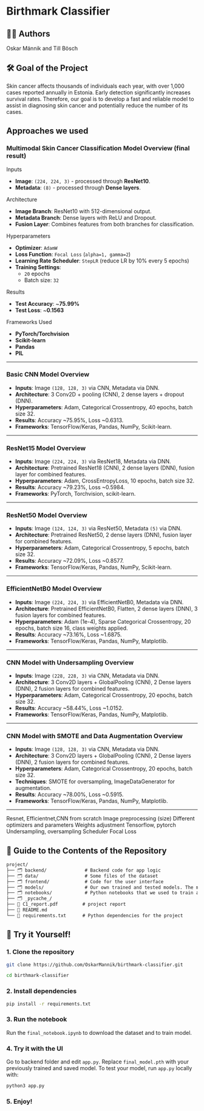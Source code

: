 # **Birthmark Classifier**

## 👩‍💻 **Authors**
Oskar Männik and Till Bösch

## 🛠️ **Goal of the Project**
Skin cancer affects thousands of individuals each year, with over 1,000 cases reported annually in Estonia. Early detection significantly increases survival rates. Therefore, our goal is to develop a fast and reliable model to assist in diagnosing skin cancer and potentially reduce the number of its cases.

## **Approaches we used**

### Multimodal Skin Cancer Classification Model Overview (final result)

Inputs
- **Image**: `(224, 224, 3)` - processed through **ResNet10**.
- **Metadata**: `(8)` - processed through **Dense layers**.

Architecture
- **Image Branch**: ResNet10 with 512-dimensional output.
- **Metadata Branch**: Dense layers with ReLU and Dropout.
- **Fusion Layer**: Combines features from both branches for classification.

Hyperparameters
- **Optimizer**: `AdamW`
- **Loss Function**: `Focal Loss` (`alpha=1, gamma=2`)
- **Learning Rate Scheduler**: `StepLR` (reduce LR by 10% every 5 epochs)
- **Training Settings**: 
  - `20` epochs
  - Batch size: `32`

Results
- **Test Accuracy**: ~**75.99%**
- **Test Loss**: ~**0.1563**

Frameworks Used
- **PyTorch/Torchvision**
- **Scikit-learn**
- **Pandas**
- **PIL**

---

### Basic CNN Model Overview

- **Inputs**: Image `(128, 128, 3)` via CNN, Metadata via DNN.  
- **Architecture**: 3 Conv2D + pooling (CNN), 2 dense layers + dropout (DNN).  
- **Hyperparameters**: Adam, Categorical Crossentropy, 40 epochs, batch size 32.  
- **Results**: Accuracy ~75.95%, Loss ~0.6313.  
- **Frameworks**: TensorFlow/Keras, Pandas, NumPy, Scikit-learn.  

---

### ResNet15 Model Overview

- **Inputs**: Image `(224, 224, 3)` via ResNet18, Metadata via DNN.  
- **Architecture**: Pretrained ResNet18 (CNN), 2 dense layers (DNN), fusion layer for combined features.  
- **Hyperparameters**: Adam, CrossEntropyLoss, 10 epochs, batch size 32.  
- **Results**: Accuracy ~79.23%, Loss ~0.5984.  
- **Frameworks**: PyTorch, Torchvision, scikit-learn.
   
---

### ResNet50 Model Overview

- **Inputs**: Image `(124, 124, 3)` via ResNet50, Metadata `(5)` via DNN.  
- **Architecture**: Pretrained ResNet50, 2 dense layers (DNN), fusion layer for combined features.
- **Hyperparameters**: Adam, Categorical Crossentropy, 5 epochs, batch size 32.  
- **Results**: Accuracy ~72.09%, Loss ~0.8577.  
- **Frameworks**: TensorFlow/Keras, Pandas, NumPy, Scikit-learn.  

---
### EfficientNetB0 Model Overview

- **Inputs**: Image `(224, 224, 3)` via EfficientNetB0, Metadata via DNN.  
- **Architecture**: Pretrained EfficientNetB0, Flatten, 2 dense layers (DNN), 3 fusion layers for combined features.  
- **Hyperparameters**: Adam (1e-4), Sparse Categorical Crossentropy, 20 epochs, batch size 16, class weights applied.  
- **Results**: Accuracy ~73.16%, Loss ~1.6875.  
- **Frameworks**: TensorFlow/Keras, Pandas, NumPy, Matplotlib.  

---
### CNN Model with Undersampling Overview

- **Inputs**: Image `(228, 228, 3)` via CNN, Metadata via DNN.  
- **Architecture**: 3 Conv2D layers + GlobalPooling (CNN), 2 Dense layers (DNN), 2 fusion layers for combined features.  
- **Hyperparameters**: Adam, Categorical Crossentropy, 20 epochs, batch size 32.  
- **Results**: Accuracy ~58.44%, Loss ~1.0152.  
- **Frameworks**: TensorFlow/Keras, Pandas, NumPy, Matplotlib.  

---
### CNN Model with SMOTE and Data Augmentation Overview

- **Inputs**: Image `(128, 128, 3)` via CNN, Metadata via DNN.  
- **Architecture**: 3 Conv2D layers + GlobalPooling (CNN), 2 Dense layers (DNN), 2 fusion layers for combined features.  
- **Hyperparameters**: Adam, Categorical Crossentropy, 20 epochs, batch size 32.  
- **Techniques**: SMOTE for oversampling, ImageDataGenerator for augmentation.  
- **Results**: Accuracy ~78.00%, Loss ~0.5915.  
- **Frameworks**: TensorFlow/Keras, Pandas, NumPy, Matplotlib.  

---
Resnet, Efficientnet,CNN from scratch
Image preprocessing (size)
Different optimizers and parameters
Weights adjustment
Tensorflow, pytorch
Undersampling, oversampling
Scheduler
Focal Loss



## 📂 **Guide to the Contents of the Repository**
```markdown
project/
├── 🗂️ backend/              # Backend code for app logic
├── 🗂️ data/                 # Some files of the dataset
├── 🗂️ frontend/             # Code for the user interface
├── 🗂️ models/               # Our own trained and tested models. The main one is final_model.pth
├── 🗂️ notebooks/            # Python notebooks that we used to train and test our models
├── 🗂️ _pycache_/            
├── 📄 C1_report.pdf         # project report
├── 📄 README.md             
└── 📄 requirements.txt      # Python dependencies for the project
```

## 🚀 **Try it Yourself!**

### 1. Clone the repository

```bash
git clone https://github.com/OskarMannik/birthmark-classifier.git
```
```bash
cd birthmark-classifier
```

### 2. Install dependencies
```bash
pip install -r requirements.txt
```
### 3. Run the notebook

Run the ```final_notebook.ipynb``` to download the dataset and to train model.

### 4. Try it with the UI

Go to backend folder and edit ```app.py```. Replace ```final_model.pth``` with your previously trained and saved model. To test your model, run ```app.py``` locally with: 
```bash 
python3 app.py
```

### 5. Enjoy!









